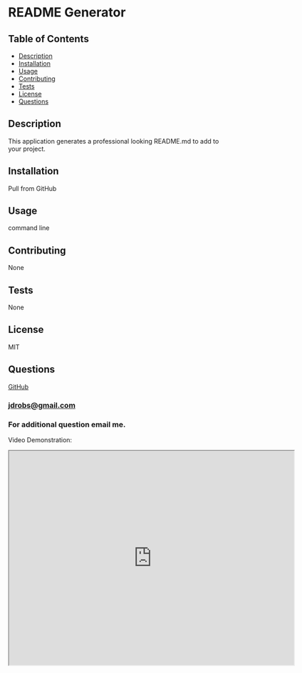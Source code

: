 
  # README Generator

  ## Table of Contents
  * [Description](###Description)
  * [Installation](###Installation)
  * [Usage](###Usage)
  * [Contributing](###Contributing)
  * [Tests](###Tests)
  * [License](###License)
  * [Questions](###Questions)

  ## Description
  This application generates a professional looking README.md to add to your project.

  ## Installation
  Pull from GitHub

  ## Usage
  command line

  ## Contributing
  None

  ## Tests
  None

  ## License
  MIT

  ## Questions
  [GitHub](https://github.com/jdrobs19/readme-generator)
  ### jdrobs@gmail.com
  ### For additional question email me. 

Video Demonstration:
<iframe src="https://drive.google.com/file/d/1PrEEV_snFVds1ptr_XNKOx3WS1vOT0_P/preview" width="640" height="480"></iframe>
